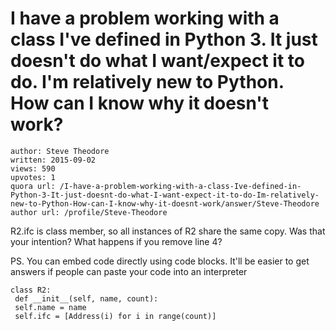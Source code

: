 # I have a problem working with a class I've defined in Python 3. It just doesn't do what I want/expect it to do. I'm relatively new to Python. How can I know why it doesn't work?

	author: Steve Theodore
	written: 2015-09-02
	views: 590
	upvotes: 1
	quora url: /I-have-a-problem-working-with-a-class-Ive-defined-in-Python-3-It-just-doesnt-do-what-I-want-expect-it-to-do-Im-relatively-new-to-Python-How-can-I-know-why-it-doesnt-work/answer/Steve-Theodore
	author url: /profile/Steve-Theodore


R2.ifc is class member, so all instances of R2 share the same copy. Was that your intention? What happens if you remove line 4?

PS. You can embed code directly using code blocks. It'll be easier to get answers if people can paste your code into an interpreter



    class R2:
     def __init__(self, name, count):
     self.name = name
     self.ifc = [Address(i) for i in range(count)]
